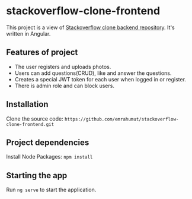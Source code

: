 # stackoverflow-clone-frontend
This project is a view of [Stackoverflow clone backend repository](https://github.com/emrahumut/stackoverflow-clone-backend). It's written in Angular.

## Features of project
* The user registers and uploads photos.
* Users can add questions(CRUD), like and answer the questions.
* Creates a special JWT token for each user when logged in or register.
* There is admin role and can block users.

## Installation
Clone the source code:
`https://github.com/emrahumut/stackoverflow-clone-frontend.git`

## Project dependencies
Install Node Packages:
`npm install`

## Starting the app
Run `ng serve` to start the application.
